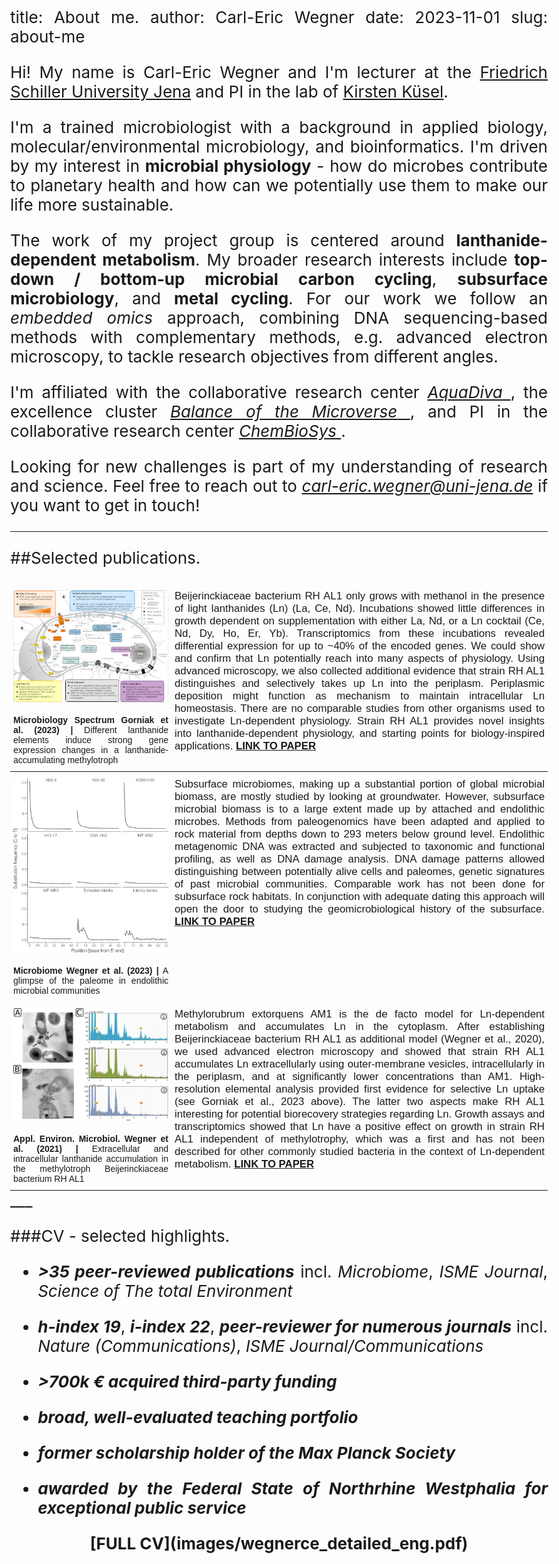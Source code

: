 title: About me.
author: Carl-Eric Wegner
date: 2023-11-01
slug: about-me

<style>
body {
text-align: justify;
font-size: 1.625em}
</style>

Hi! My name is Carl-Eric Wegner and I'm lecturer at the [Friedrich Schiller University Jena](https:///www.uni-jena.de) and PI in the lab of [Kirsten Küsel](https://www.bio.uni-jena.de/en/kuesellab). 

I'm a trained microbiologist with a background in applied biology, molecular/environmental microbiology, and bioinformatics. I'm driven by my interest in **microbial physiology** - how do microbes contribute to planetary health and how can we potentially use them to make our life more sustainable.

The work of my project group is centered around **lanthanide-dependent metabolism**. My broader research interests include **top-down / bottom-up microbial carbon cycling**, **subsurface microbiology**, and **metal cycling**.  For our work we follow an _embedded omics_ approach, combining DNA sequencing-based methods with complementary methods, e.g. advanced electron microscopy, to tackle research objectives from different angles.  

I'm affiliated with the collaborative research center [ _AquaDiva_ ](http://www.aquadiva.uni-jena.de/), the excellence cluster [ _Balance of the  Microverse_ ](https://www.microverse-cluster.de/en/), and PI in the collaborative research center [ _ChemBioSys_ ](https://chembiosys.de/en/).

Looking for new challenges is part of my understanding of research and science. Feel free to reach out to <i class="fa fa-envelope-open" aria-hidden="true"></i> [_carl-eric.wegner@uni-jena.de_](mailto:carl-eric.wegner@uni-jena.de) if you want to get in touch!

___

##Selected publications.
<style type="text/css">
.tg  {border-collapse:collapse;border-spacing:0;margin:0px auto;}
.tg td{border-color:black;border-style:none;border-width:0px;font-family:Arial, sans-serif;font-size:14px;
  overflow:auto;padding:10px 5px;word-break:normal;}
.tg th{border-color:black;border-style:none;border-width:0px;font-family:Arial, sans-serif;font-size:14px;
  font-weight:normal;overflow:auto;padding:10px 5px;word-break:normal;}
.tg .tg-0lax{text-align:justify;vertical-align:top}
.tg .tg-73oq{border-color:#000000;text-align:justify;vertical-align:top}
</style>
<table class="tg">
<thead>
  <tr>
    <th class="tg-0lax" style="width:30%"><center><a href="https://journals.asm.org/doi/10.1128/spectrum.00867-23" style="border:none !important;"><img src="images/gorniak_2023.jpg" alt="Gorniak et al., 2023" align="middle" style="width: 100%;"/></center></th>
    <th class="tg-73oq" rowspan="2"><span style="font-size:1.2em">Beijerinckiaceae bacterium RH AL1 only grows with methanol in the presence of light lanthanides (Ln) (La, Ce, Nd). Incubations showed little differences in growth dependent on supplementation with either La, Nd, or a Ln cocktail (Ce, Nd, Dy, Ho, Er, Yb). Transcriptomics from these incubations revealed differential expression for up to ~40% of the encoded genes. We could show and confirm that Ln potentially reach into many aspects of physiology. Using advanced microscopy, we also collected additional evidence that strain RH AL1 distinguishes and selectively takes up Ln into the periplasm. Periplasmic deposition might function as mechanism to maintain intracellular Ln homeostasis. There are no comparable studies from other organisms used to investigate Ln-dependent physiology. Strain RH AL1 provides novel insights into lanthanide-dependent physiology, and starting points for biology-inspired applications. <i class="fa fa-hand-o-right" aria-hidden="true"></i> <a href="https://journals.asm.org/doi/10.1128/spectrum.00867-23"><b>LINK TO PAPER</b></a></span></th>
  </tr>
  <tr>
    <th class="tg-0lax"><span style="font-weight:bold">Microbiology Spectrum Gorniak et al. (2023) | </span>Different lanthanide elements induce strong gene expression changes in a lanthanide-accumulating methylotroph</th>
  </tr>
</thead>
<tbody>
  <tr>
    <td class="tg-0lax"><center><a href="https://doi.org/10.1186/s40168-023-01647-2" style="border:none !important;"><img src="images/wegner_2023.jpg" alt="Wegner et al., 2023" align="middle" style="width: 100%;"/></center></td>
    <th class="tg-73oq" rowspan="2"><span style="font-size:1.2em">Subsurface microbiomes, making up a substantial portion of global microbial biomass, are mostly studied by looking at groundwater. However, subsurface microbial biomass is to a large extent made up by attached and endolithic microbes. Methods from paleogenomics have been adapted and applied to rock material from depths down to 293 meters below ground level. Endolithic metagenomic DNA was extracted and subjected to taxonomic and functional profiling, as well as DNA damage analysis. DNA damage patterns allowed distinguishing between potentially alive cells and paleomes, genetic signatures of past microbial communities. Comparable work has not been done for subsurface rock habitats. In conjunction with adequate dating this approach will open the door to studying the geomicrobiological history of the subsurface. <i class="fa fa-hand-o-right" aria-hidden="true"></i> <a href="https://doi.org/10.1186/s40168-023-01647-2"><b>LINK TO PAPER</b></a></span></th>
  </tr>
  <tr>
    <td class="tg-0lax"><span style="font-weight:bold">Microbiome Wegner et al. (2023) | </span>A glimpse of the paleome in endolithic microbial communities</td>
  </tr>
  <tr>
    <th class="tg-0lax"><center><a href="https://dx.doi.org/10.1128/AEM.03144-20" style="border:none !important;"><img src="images/wegner_2021.jpg" alt="Wegner et al., 2020" align="middle" style="width: 100%;"/></center></th>
    <th class="tg-73oq" rowspan="2"><span style="font-size:1.2em">Methylorubrum extorquens AM1 is the de facto model for Ln-dependent metabolism and accumulates Ln in the cytoplasm. After establishing Beijerinckiaceae bacterium RH AL1 as additional model (Wegner et al., 2020), we used advanced electron microscopy and showed that strain RH AL1 accumulates Ln extracellularly using outer-membrane vesicles, intracellularly in the periplasm, and at significantly lower concentrations than AM1. High-resolution elemental analysis provided first evidence for selective Ln uptake (see Gorniak et al., 2023 above). The latter two aspects make RH AL1 interesting for potential biorecovery strategies regarding Ln. Growth assays and transcriptomics showed that Ln have a positive effect on growth in strain RH AL1 independent of methylotrophy, which was a first and has not been described for other commonly studied bacteria in the context of Ln-dependent metabolism. <i class="fa fa-hand-o-right" aria-hidden="true"></i> <a href="https://dx.doi.org/10.1128/AEM.03144-20"><b>LINK TO PAPER</b></a></span></th>
  </tr>
  <tr>
    <th class="tg-0lax"><span style="font-weight:bold">Appl. Environ. Microbiol. Wegner et al. (2021) | </span>Extracellular and intracellular lanthanide accumulation in the methylotroph Beijerinckiaceae bacterium RH AL1</th>
  </tr>
</tbody>
</table>
___

###CV - selected highlights.

* **_>35 peer-reviewed publications_** incl. _Microbiome_, _ISME Journal_, _Science of The total Environment_

* **_h-index 19_**, **_i-index 22_**, **_peer-reviewer for numerous journals_** incl. _Nature (Communications)_, _ISME Journal/Communications_

* **_>700k € acquired third-party funding_** 

* **_broad, well-evaluated teaching portfolio_** 

* **_former scholarship holder of the Max Planck Society_**

* **_awarded by the Federal State of Northrhine Westphalia for exceptional public service_**

<center><strong>[FULL CV](images/wegnerce_detailed_eng.pdf)</strong></center>
